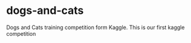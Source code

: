 # dogs-and-cats
Dogs and Cats training competition form Kaggle. 
This is our first kaggle competition
